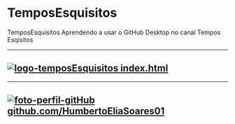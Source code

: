 # TemposEsquisitos
 TemposEsquisitos Aprendendo a usar o GitHub Desktop no canal Tempos Esqisitos
***
## [![logo-temposEsquisitos](https://yt3.ggpht.com/01Zbw7DyAbaj-aLfpOnxEGC5LpsheyK8oiNt8pkRT0gPwPK8iWkjqT8vn4kn-PKnyN89iLOeOko=s48-c-k-c0x00ffffff-no-rj) index.html](https://humbertoeliasoares01.github.io/TemposEsquisitos/)
***
## [![foto-perfil-gitHub](https://avatars.githubusercontent.com/u/154738723?s=48&v=4) github.com/HumbertoEliaSoares01](https://github.com/HumbertoEliaSoares01/TemposEsquisitos.git)